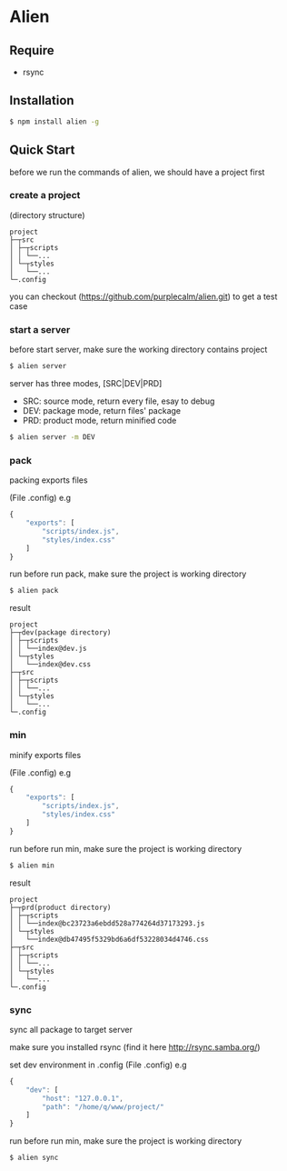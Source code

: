 Alien
===

## Require
  * rsync

## Installation
```bash
$ npm install alien -g
```

## Quick Start
before we run the commands of alien, we should have a project first

### create a project
(directory structure)
```
project
├─┬src
│ ├─┬scripts
│ │ └──...
│ └─┬styles
│   └──...
└─.config
```
you can checkout (https://github.com/purplecalm/alien.git) to get a test case

### start a server
before start server, make sure the working directory contains project
```bash
$ alien server
```

server has three modes, [SRC|DEV|PRD]
  * SRC: source mode, return every file, esay to debug
  * DEV: package mode, return files' package
  * PRD: product mode, return minified code

```bash
$ alien server -m DEV
```

### pack
packing exports files

(File .config) e.g
```javascript
{
	"exports": [
		"scripts/index.js",
		"styles/index.css"
	]
}
```

run
before run pack, make sure the project is working directory
```bash
$ alien pack
```

result
```
project
├─┬dev(package directory)
│ ├─┬scripts
│ │ └──index@dev.js
│ └─┬styles
│   └──index@dev.css
├─┬src
│ ├─┬scripts
│ │ └──...
│ └─┬styles
│   └──...
└─.config
```

### min
minify exports files

(File .config) e.g
```javascript
{
	"exports": [
		"scripts/index.js",
		"styles/index.css"
	]
}
```

run
before run min, make sure the project is working directory
```bash
$ alien min
```

result
```
project
├─┬prd(product directory)
│ ├─┬scripts
│ │ └──index@bc23723a6ebdd528a774264d37173293.js
│ └─┬styles
│   └──index@db47495f5329bd6a6df53228034d4746.css
├─┬src
│ ├─┬scripts
│ │ └──...
│ └─┬styles
│   └──...
└─.config
```

### sync
sync all package to target server

make sure you installed rsync (find it here http://rsync.samba.org/)

set dev environment in .config
(File .config) e.g
```javascript
{
	"dev": [
		"host": "127.0.0.1",
		"path": "/home/q/www/project/"
	]
}
```

run
before run min, make sure the project is working directory
```bash
$ alien sync
```